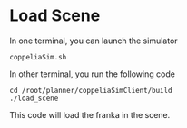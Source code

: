 # Load Scene

In one terminal, you can launch the simulator
```
coppeliaSim.sh
```

In other terminal, you run the following code
```
cd /root/planner/coppeliaSimClient/build
./load_scene
```

This code will load the franka in the scene.